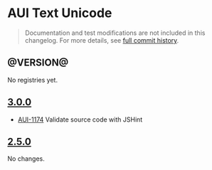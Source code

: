 # AUI Text Unicode

> Documentation and test modifications are not included in this changelog. For more details, see [full commit history](https://github.com/liferay/alloy-ui/commits/master/src/aui-text-unicode).

## @VERSION@

No registries yet.

## [3.0.0](https://github.com/liferay/alloy-ui/releases/tag/3.0.0)

* [AUI-1174](https://issues.liferay.com/browse/AUI-1174) Validate source code with JSHint

## [2.5.0](https://github.com/liferay/alloy-ui/releases/tag/2.5.0)

No changes.